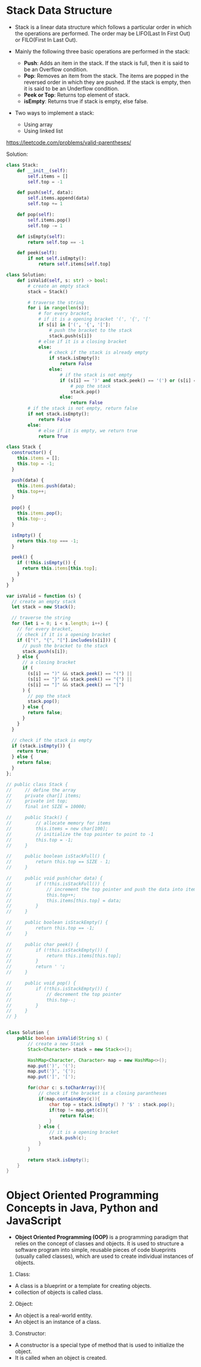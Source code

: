 # Stack Data Structure

- Stack is a linear data structure which follows a particular order in which the operations are performed. The order may be LIFO(Last In First Out) or FILO(First In Last Out).

- Mainly the following three basic operations are performed in the stack:

  - **Push**: Adds an item in the stack. If the stack is full, then it is said to be an Overflow condition.
  - **Pop**: Removes an item from the stack. The items are popped in the reversed order in which they are pushed. If the stack is empty, then it is said to be an Underflow condition.
  - **Peek or Top**: Returns top element of stack.
  - **isEmpty**: Returns true if stack is empty, else false.

- Two ways to implement a stack:
  - Using array
  - Using linked list

https://leetcode.com/problems/valid-parentheses/

Solution:

```python
class Stack:
    def __init__(self):
        self.items = []
        self.top = -1

    def push(self, data):
        self.items.append(data)
        self.top += 1

    def pop(self):
        self.items.pop()
        self.top -= 1

    def isEmpty(self):
        return self.top == -1

    def peek(self):
        if not self.isEmpty():
            return self.items[self.top]

class Solution:
    def isValid(self, s: str) -> bool:
        # create an empty stack
        stack = Stack()

        # traverse the string
        for i in range(len(s)):
            # for every bracket,
            # if it is a opening bracket '(', '{', '['
            if s[i] in ['(', '{', '[']:
                # push the bracket to the stack
                stack.push(s[i])
            # else if it is a closing bracket
            else:
                # check if the stack is already empty
                if stack.isEmpty():
                    return False
                else:
                    # if the stack is not empty
                    if (s[i] == ')' and stack.peek() == '(') or (s[i] == '}' and stack.peek() == '{') or (s[i] == ']' and stack.peek() == '['):
                        # pop the stack
                        stack.pop()
                    else:
                        return False
        # if the stack is not empty, return false
        if not stack.isEmpty():
            return False
        else:
            # else if it is empty, we return true
            return True
```

```javascript
class Stack {
  constructor() {
    this.items = [];
    this.top = -1;
  }

  push(data) {
    this.items.push(data);
    this.top++;
  }

  pop() {
    this.items.pop();
    this.top--;
  }

  isEmpty() {
    return this.top === -1;
  }

  peek() {
    if (!this.isEmpty()) {
      return this.items[this.top];
    }
  }
}

var isValid = function (s) {
  // create an empty stack
  let stack = new Stack();

  // traverse the string
  for (let i = 0; i < s.length; i++) {
    // for every bracket,
    // check if it is a opening bracket
    if (["(", "{", "["].includes(s[i])) {
      // push the bracket to the stack
      stack.push(s[i]);
    } else {
      // a closing bracket
      if (
        (s[i] == ")" && stack.peek() == "(") ||
        (s[i] == "}" && stack.peek() == "{") ||
        (s[i] == "]" && stack.peek() == "[")
      ) {
        // pop the stack
        stack.pop();
      } else {
        return false;
      }
    }
  }

  // check if the stack is empty
  if (stack.isEmpty()) {
    return true;
  } else {
    return false;
  }
};
```

```java
// public class Stack {
//     // define the array
//     private char[] items;
//     private int top;
//     final int SIZE = 10000;

//     public Stack() {
//         // allocate memory for items
//         this.items = new char[100];
//         // initialize the top pointer to point to -1
//         this.top = -1;
//     }

//     public boolean isStackFull() {
//         return this.top == SIZE - 1;
//     }

//     public void push(char data) {
//         if (!this.isStackFull()) {
//             // increment the top pointer and push the data into items @ top index
//             this.top++;
//             this.items[this.top] = data;
//         }
//     }

//     public boolean isStackEmpty() {
//         return this.top == -1;
//     }

//     public char peek() {
//         if (!this.isStackEmpty()) {
//             return this.items[this.top];
//         }
//         return ' ';
//     }

//     public void pop() {
//         if (!this.isStackEmpty()) {
//             // decrement the top pointer
//             this.top--;
//         }
//     }
// }


class Solution {
    public boolean isValid(String s) {
        // create a new Stack
        Stack<Character> stack = new Stack<>();

        HashMap<Character, Character> map = new HashMap<>();
        map.put(')', '(');
        map.put('}', '{');
        map.put(']', '[');

        for(char c: s.toCharArray()){
            // check if the bracket is a closing parantheses
            if(map.containsKey(c)){
                char top = stack.isEmpty() ? '$' : stack.pop();
                if(top != map.get(c)){
                    return false;
                }
            } else {
                // it is a opening bracket
                stack.push(c);
            }
        }

        return stack.isEmpty();
    }
}
```

# Object Oriented Programming Concepts in Java, Python and JavaScript

- **Object Oriented Programming (OOP)** is a programming paradigm that relies on the concept of classes and objects. It is used to structure a software program into simple, reusable pieces of code blueprints (usually called classes), which are used to create individual instances of objects.

1. Class:

- A class is a blueprint or a template for creating objects.
- collection of objects is called class.

2. Object:

- An object is a real-world entity.
- An object is an instance of a class.

3. Constructor:

- A constructor is a special type of method that is used to initialize the object.
- It is called when an object is created.
